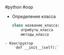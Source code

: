 #python #oop

- Определение класса
	``` python
	class название_класса:
	    атрибуты_класса
	    методы_класса
```
- Конструктор
	`def __init__(self):`